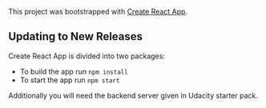 This project was bootstrapped with [Create React App](https://github.com/facebookincubator/create-react-app).


## Updating to New Releases

Create React App is divided into two packages:

* To build the app run `npm install` 
* To start the app run `npm start` 

Additionally you will need the backend server given in Udacity starter pack.
